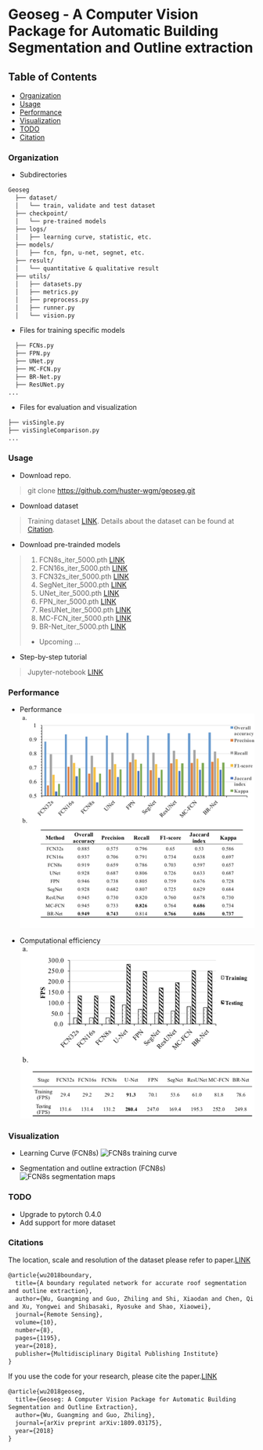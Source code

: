 # Geoseg - A Computer Vision Package for Automatic Building Segmentation and Outline extraction

## Table of Contents
- <a href='#organization'>Organization</a>
- <a href='#usage'>Usage</a>
- <a href='#performance'>Performance</a>
- <a href='#visualization'>Visualization</a>
- <a href='#todo'>TODO</a>
- <a href='#citation'>Citation</a>


### Organization
- Subdirectories
```
Geoseg
  ├── dataset/
  │   └── train, validate and test dataset
  ├── checkpoint/
  │   └── pre-trained models
  ├── logs/
  │   ├── learning curve, statistic, etc.
  ├── models/
  │   ├── fcn, fpn, u-net, segnet, etc.
  ├── result/
  │   └── quantitative & qualitative result
  ├── utils/
  │   ├── datasets.py
  │   ├── metrics.py
  │   ├── preprocess.py
  │   ├── runner.py
  │   └── vision.py
```
- Files for training specific models
```
  ├── FCNs.py
  ├── FPN.py
  ├── UNet.py
  ├── MC-FCN.py
  ├── BR-Net.py
  ├── ResUNet.py
...
```
- Files for evaluation and visualization
```
├── visSingle.py
├── visSingleComparison.py
...
```
### Usage

- Download repo.
> git clone  https://github.com/huster-wgm/geoseg.git

- Download dataset
> Training dataset [LINK](https://drive.google.com/file/d/1boGcJz9TyK9XB4GUhjCHVu8XGtbgjjbi/view?usp=sharing). Details about the dataset can be found at <a href='#citation'>Citation</a>.

- Download pre-trainded models
> 1. FCN8s_iter_5000.pth [LINK](https://drive.google.com/open?id=1KHs7coyXAipz8t5cN_lbTC4MOYi8FddI)
> 2.  FCN16s_iter_5000.pth [LINK](https://drive.google.com/open?id=1wlORkMx_ykmHysShUKY4UcCYs-fVaen6)
> 3. FCN32s_iter_5000.pth [LINK](https://drive.google.com/open?id=1OR_Sk66RAGtKrp0quvqazRkL0xtAH8RY)
> 4. SegNet_iter_5000.pth [LINK](https://drive.google.com/open?id=1J0aRjFG-zOSSXnynm02VaYxjw1tjx-qC)
> 5. UNet_iter_5000.pth [LINK](https://drive.google.com/open?id=17X0aCgRx3XXgH1fcfLoLwgcbWIzxZe5K)
> 6. FPN_iter_5000.pth [LINK](https://drive.google.com/open?id=1fWrCnGQJBZTw7m5OZlQvH5-R_JJlBA-r)
> 7. ResUNet_iter_5000.pth [LINK](https://drive.google.com/open?id=1jGs_PxEMXCshOzXdg9LuFJxe8kO39oxT)
> 8. MC-FCN_iter_5000.pth [LINK](https://drive.google.com/open?id=1Kt_JmR0ZGXvK9kuTmDOek5l1SsHX4xhz)
> 9. BR-Net_iter_5000.pth [LINK](https://drive.google.com/open?id=1rytD9tzAq2mne5yf3XEh-jTSHlvQvedT)
> * Upcoming ...

- Step-by-step tutorial
> Jupyter-notebook [LINK](./How-to/How-to.ipynd)

### Performance

- Performance
![performance](./result/excel/performance.png)

- Computational efficiency
![time](./result/excel/computational.png)

### Visualization

- Learning Curve (FCN8s)
![FCN8s training curve](./logs/curve/FCN8s_iter_5000.png)

- Segmentation and outline extraction (FCN8s)
![FCN8s segmentation maps](./result/single/FCN8s_canny_segmap_edge_1.png)

### TODO
- Upgrade to pytorch 0.4.0
- Add support for more dataset

### Citations
The location, scale and resolution of the dataset please refer to paper.[LINK](https://www.mdpi.com/2072-4292/10/8/1195/htm)
```
@article{wu2018boundary,
  title={A boundary regulated network for accurate roof segmentation and outline extraction},
  author={Wu, Guangming and Guo, Zhiling and Shi, Xiaodan and Chen, Qi and Xu, Yongwei and Shibasaki, Ryosuke and Shao, Xiaowei},
  journal={Remote Sensing},
  volume={10},
  number={8},
  pages={1195},
  year={2018},
  publisher={Multidisciplinary Digital Publishing Institute}
}
```
If you use the code for your research, please cite the paper.[LINK](https://arxiv.org/pdf/1809.03175.pdf)
```
@article{wu2018geoseg,
  title={Geoseg: A Computer Vision Package for Automatic Building Segmentation and Outline Extraction},
  author={Wu, Guangming and Guo, Zhiling},
  journal={arXiv preprint arXiv:1809.03175},
  year={2018}
}
```
